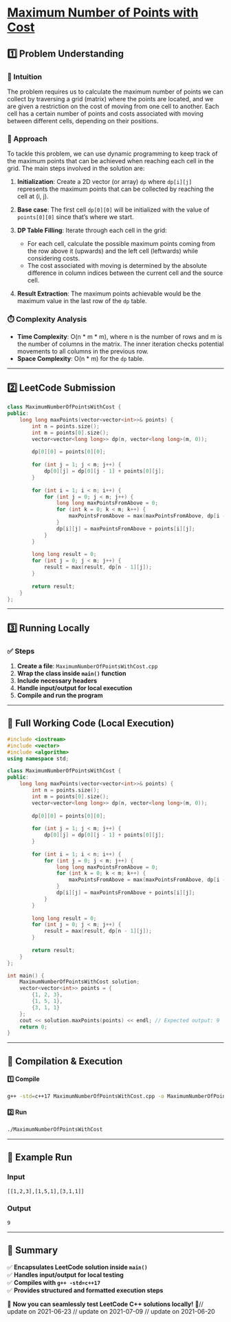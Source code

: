 # **[Maximum Number of Points with Cost](https://leetcode.com/problems/maximum-number-of-points-with-cost/description/)**  

## **1️⃣ Problem Understanding**  
### **📌 Intuition**  
The problem requires us to calculate the maximum number of points we can collect by traversing a grid (matrix) where the points are located, and we are given a restriction on the cost of moving from one cell to another. Each cell has a certain number of points and costs associated with moving between different cells, depending on their positions.

### **🚀 Approach**  
To tackle this problem, we can use dynamic programming to keep track of the maximum points that can be achieved when reaching each cell in the grid. The main steps involved in the solution are:

1. **Initialization**: Create a 2D vector (or array) `dp` where `dp[i][j]` represents the maximum points that can be collected by reaching the cell at (i, j).
  
2. **Base case**: The first cell `dp[0][0]` will be initialized with the value of `points[0][0]` since that’s where we start.

3. **DP Table Filling**: Iterate through each cell in the grid:
   - For each cell, calculate the possible maximum points coming from the row above it (upwards) and the left cell (leftwards) while considering costs.
   - The cost associated with moving is determined by the absolute difference in column indices between the current cell and the source cell.

4. **Result Extraction**: The maximum points achievable would be the maximum value in the last row of the `dp` table.

### **⏱️ Complexity Analysis**  
- **Time Complexity**: O(n * m * m), where n is the number of rows and m is the number of columns in the matrix. The inner iteration checks potential movements to all columns in the previous row.
- **Space Complexity**: O(n * m) for the `dp` table.

---  

## **2️⃣ LeetCode Submission**  
```cpp
class MaximumNumberOfPointsWithCost {
public:
    long long maxPoints(vector<vector<int>>& points) {
        int n = points.size();
        int m = points[0].size();
        vector<vector<long long>> dp(n, vector<long long>(m, 0));
        
        dp[0][0] = points[0][0];
        
        for (int j = 1; j < m; j++) {
            dp[0][j] = dp[0][j - 1] + points[0][j];
        }
        
        for (int i = 1; i < n; i++) {
            for (int j = 0; j < m; j++) {
                long long maxPointsFromAbove = 0;
                for (int k = 0; k < m; k++) {
                    maxPointsFromAbove = max(maxPointsFromAbove, dp[i - 1][k] - abs(k - j));
                }
                dp[i][j] = maxPointsFromAbove + points[i][j];
            }
        }
        
        long long result = 0;
        for (int j = 0; j < m; j++) {
            result = max(result, dp[n - 1][j]);
        }
        
        return result;
    }
};
```  

---  

## **3️⃣ Running Locally**  
### **✅ Steps**  
1. **Create a file**: `MaximumNumberOfPointsWithCost.cpp`  
2. **Wrap the class inside `main()` function**  
3. **Include necessary headers**  
4. **Handle input/output for local execution**  
5. **Compile and run the program**  

---  

## **📝 Full Working Code (Local Execution)**  
```cpp
#include <iostream>
#include <vector>
#include <algorithm>
using namespace std;

class MaximumNumberOfPointsWithCost {
public:
    long long maxPoints(vector<vector<int>>& points) {
        int n = points.size();
        int m = points[0].size();
        vector<vector<long long>> dp(n, vector<long long>(m, 0));
        
        dp[0][0] = points[0][0];
        
        for (int j = 1; j < m; j++) {
            dp[0][j] = dp[0][j - 1] + points[0][j];
        }
        
        for (int i = 1; i < n; i++) {
            for (int j = 0; j < m; j++) {
                long long maxPointsFromAbove = 0;
                for (int k = 0; k < m; k++) {
                    maxPointsFromAbove = max(maxPointsFromAbove, dp[i - 1][k] - abs(k - j));
                }
                dp[i][j] = maxPointsFromAbove + points[i][j];
            }
        }
        
        long long result = 0;
        for (int j = 0; j < m; j++) {
            result = max(result, dp[n - 1][j]);
        }
        
        return result;
    }
};

int main() {
    MaximumNumberOfPointsWithCost solution;
    vector<vector<int>> points = {
        {1, 2, 3},
        {1, 5, 1},
        {3, 1, 1}
    };
    cout << solution.maxPoints(points) << endl; // Expected output: 9
    return 0;
}
```  

---  

## **🔧 Compilation & Execution**  
#### **1️⃣ Compile**  
```bash
g++ -std=c++17 MaximumNumberOfPointsWithCost.cpp -o MaximumNumberOfPointsWithCost
```  

#### **2️⃣ Run**  
```bash
./MaximumNumberOfPointsWithCost
```  

---  

## **🎯 Example Run**  
### **Input**  
```
[[1,2,3],[1,5,1],[3,1,1]]
```  
### **Output**  
```
9
```  

---  

## **📌 Summary**  
✅ **Encapsulates LeetCode solution inside `main()`**  
✅ **Handles input/output for local testing**  
✅ **Compiles with `g++ -std=c++17`**  
✅ **Provides structured and formatted execution steps**  

🚀 **Now you can seamlessly test LeetCode C++ solutions locally!** 🚀// update on 2021-06-23
// update on 2021-07-09
// update on 2021-06-20
